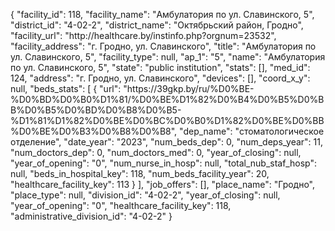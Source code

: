 {
    "facility_id": 118,
    "facility_name": "Амбулатория по ул. Славинского, 5",
    "district_id": "4-02-2",
    "district_name": "Октябрьский район, Гродно",
    "facility_url": "http:\/\/healthcare.by\/instinfo.php?orgnum=23532",
    "facility_address": "г. Гродно, ул. Славинского",
    "title": "Амбулатория по ул. Славинского, 5",
    "facility_type": null,
    "ap_1": "5",
    "name": "Амбулатория по ул. Славинского, 5",
    "state": "public institution",
    "stats": [],
    "med_id": 124,
    "address": "г. Гродно, ул. Славинского",
    "devices": [],
    "coord_x_y": null,
    "beds_stats": [
        {
            "url": "https:\/\/39gkp.by\/ru\/%D0%BE-%D0%BD%D0%B0%D1%81\/%D0%BE%D1%82%D0%B4%D0%B5%D0%BB%D0%B5%D0%BD%D0%B8%D0%B5-%D1%81%D1%82%D0%BE%D0%BC%D0%B0%D1%82%D0%BE%D0%BB%D0%BE%D0%B3%D0%B8%D0%B8",
            "dep_name": "стоматологическое отделение",
            "date_year": "2023",
            "num_beds_dep": 0,
            "num_deps_year": 11,
            "num_doctors_dep": 0,
            "num_doctors_med": 0,
            "year_of_closing": null,
            "year_of_opening": "0",
            "num_nurse_in_hosp": null,
            "total_nub_staf_hosp": null,
            "beds_in_hospital_key": 118,
            "num_beds_facility_year": 20,
            "healthcare_facility_key": 113
        }
    ],
    "job_offers": [],
    "place_name": "Гродно",
    "place_type": null,
    "division_id": "4-02-2",
    "year_of_closing": null,
    "year_of_opening": "0",
    "healthcare_facility_key": 118,
    "administrative_division_id": "4-02-2"
}